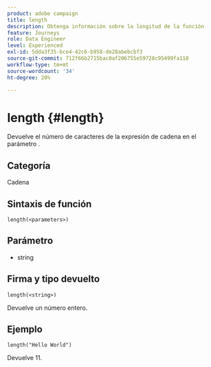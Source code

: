 ```yaml
---
product: adobe campaign
title: length
description: Obtenga información sobre la longitud de la función
feature: Journeys
role: Data Engineer
level: Experienced
exl-id: 5dda3f35-bce4-42c6-b958-de28abebcbf3
source-git-commit: 712f66b2715bac0af206755e59728c95499fa110
workflow-type: tm+mt
source-wordcount: '34'
ht-degree: 20%

---
```


# length {#length}

Devuelve el número de caracteres de la expresión de cadena en el parámetro .

## Categoría

Cadena

## Sintaxis de función

`length(<parameters>)`

## Parámetro

* string

## Firma y tipo devuelto

`length(<string>)`

Devuelve un número entero.

## Ejemplo

`length("Hello World")`

Devuelve 11.
